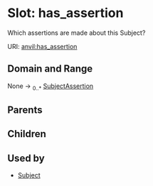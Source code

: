 
# Slot: has_assertion

Which assertions are made about this Subject?

URI: [anvil:has_assertion](https://anvilproject.org/acr-harmonized-data-model/has_assertion)


## Domain and Range

None &#8594;  <sub>0..\*</sub> [SubjectAssertion](SubjectAssertion.md)

## Parents


## Children


## Used by

 * [Subject](Subject.md)
